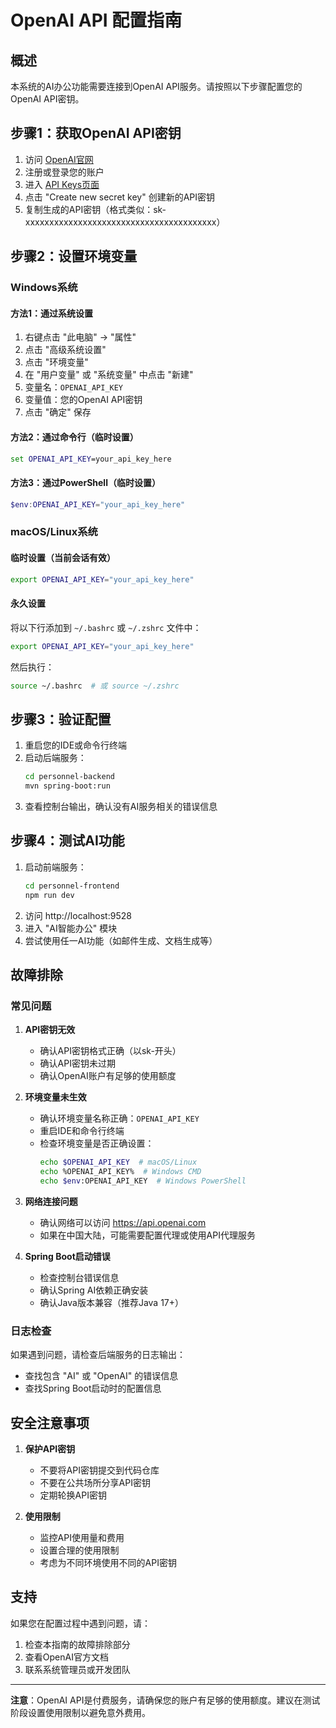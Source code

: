 # OpenAI API 配置指南

## 概述
本系统的AI办公功能需要连接到OpenAI API服务。请按照以下步骤配置您的OpenAI API密钥。

## 步骤1：获取OpenAI API密钥

1. 访问 [OpenAI官网](https://platform.openai.com/)
2. 注册或登录您的账户
3. 进入 [API Keys页面](https://platform.openai.com/api-keys)
4. 点击 "Create new secret key" 创建新的API密钥
5. 复制生成的API密钥（格式类似：sk-xxxxxxxxxxxxxxxxxxxxxxxxxxxxxxxxxxxxxxxx）

## 步骤2：设置环境变量

### Windows系统

#### 方法1：通过系统设置
1. 右键点击 "此电脑" → "属性"
2. 点击 "高级系统设置"
3. 点击 "环境变量"
4. 在 "用户变量" 或 "系统变量" 中点击 "新建"
5. 变量名：`OPENAI_API_KEY`
6. 变量值：您的OpenAI API密钥
7. 点击 "确定" 保存

#### 方法2：通过命令行（临时设置）
```cmd
set OPENAI_API_KEY=your_api_key_here
```

#### 方法3：通过PowerShell（临时设置）
```powershell
$env:OPENAI_API_KEY="your_api_key_here"
```

### macOS/Linux系统

#### 临时设置（当前会话有效）
```bash
export OPENAI_API_KEY="your_api_key_here"
```

#### 永久设置
将以下行添加到 `~/.bashrc` 或 `~/.zshrc` 文件中：
```bash
export OPENAI_API_KEY="your_api_key_here"
```

然后执行：
```bash
source ~/.bashrc  # 或 source ~/.zshrc
```

## 步骤3：验证配置

1. 重启您的IDE或命令行终端
2. 启动后端服务：
   ```bash
   cd personnel-backend
   mvn spring-boot:run
   ```
3. 查看控制台输出，确认没有AI服务相关的错误信息

## 步骤4：测试AI功能

1. 启动前端服务：
   ```bash
   cd personnel-frontend
   npm run dev
   ```
2. 访问 http://localhost:9528
3. 进入 "AI智能办公" 模块
4. 尝试使用任一AI功能（如邮件生成、文档生成等）

## 故障排除

### 常见问题

1. **API密钥无效**
   - 确认API密钥格式正确（以sk-开头）
   - 确认API密钥未过期
   - 确认OpenAI账户有足够的使用额度

2. **环境变量未生效**
   - 确认环境变量名称正确：`OPENAI_API_KEY`
   - 重启IDE和命令行终端
   - 检查环境变量是否正确设置：
     ```bash
     echo $OPENAI_API_KEY  # macOS/Linux
     echo %OPENAI_API_KEY%  # Windows CMD
     echo $env:OPENAI_API_KEY  # Windows PowerShell
     ```

3. **网络连接问题**
   - 确认网络可以访问 https://api.openai.com
   - 如果在中国大陆，可能需要配置代理或使用API代理服务

4. **Spring Boot启动错误**
   - 检查控制台错误信息
   - 确认Spring AI依赖正确安装
   - 确认Java版本兼容（推荐Java 17+）

### 日志检查

如果遇到问题，请检查后端服务的日志输出：
- 查找包含 "AI" 或 "OpenAI" 的错误信息
- 查找Spring Boot启动时的配置信息

## 安全注意事项

1. **保护API密钥**
   - 不要将API密钥提交到代码仓库
   - 不要在公共场所分享API密钥
   - 定期轮换API密钥

2. **使用限制**
   - 监控API使用量和费用
   - 设置合理的使用限制
   - 考虑为不同环境使用不同的API密钥

## 支持

如果您在配置过程中遇到问题，请：
1. 检查本指南的故障排除部分
2. 查看OpenAI官方文档
3. 联系系统管理员或开发团队

---

**注意**：OpenAI API是付费服务，请确保您的账户有足够的使用额度。建议在测试阶段设置使用限制以避免意外费用。